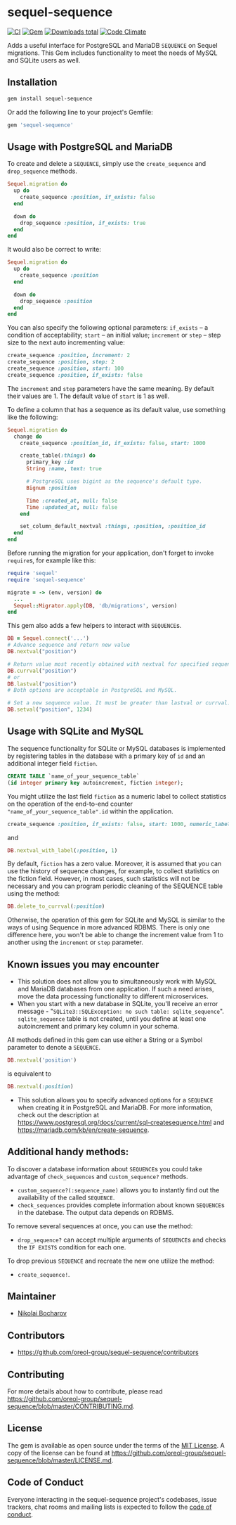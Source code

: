 # sequel-sequence

[![CI](https://github.com/oreol-group/sequel-sequence/actions/workflows/ci.yml/badge.svg)](https://github.com/oreol-group/sequel-sequence)
[![Gem](https://img.shields.io/gem/v/sequel-sequence.svg)](https://rubygems.org/gems/sequel-sequence)
[![Downloads total](https://img.shields.io/gem/dt/sequel-sequence.svg)](https://rubygems.org/profiles/it_architect)
[![Code Climate](https://codeclimate.com/github/Oreol-Group/sequel-sequence.svg)](https://codeclimate.com/github/Oreol-Group/sequel-sequence)

Adds a useful interface for PostgreSQL and MariaDB `SEQUENCE` on Sequel migrations. This Gem includes functionality to meet the needs of MySQL and SQLite users as well.

## Installation

```bash
gem install sequel-sequence
```

Or add the following line to your project's Gemfile:

```ruby
gem 'sequel-sequence'
```

## Usage with PostgreSQL and MariaDB

To create and delete a `SEQUENCE`, simply use the `create_sequence` and `drop_sequence` methods.

```ruby
Sequel.migration do
  up do
    create_sequence :position, if_exists: false
  end

  down do
    drop_sequence :position, if_exists: true
  end
end
```

It would also be correct to write:
```ruby
Sequel.migration do
  up do
    create_sequence :position
  end

  down do
    drop_sequence :position
  end
end
```

You can also specify the following optional parameters: `if_exists` – a condition of acceptability; `start` – an initial value; `increment` or `step` – step size to the next auto incrementing value:

```ruby
create_sequence :position, increment: 2
create_sequence :position, step: 2
create_sequence :position, start: 100
create_sequence :position, if_exists: false
```

The `increment` and `step` parameters have the same meaning. By default their values are 1. The default value of `start` is 1 as well.

To define a column that has a sequence as its default value, use something like the following:

```ruby
Sequel.migration do
  change do
    create_sequence :position_id, if_exists: false, start: 1000

    create_table(:things) do
      primary_key :id
      String :name, text: true

      # PostgreSQL uses bigint as the sequence's default type.
      Bignum :position

      Time :created_at, null: false
      Time :updated_at, null: false
    end

    set_column_default_nextval :things, :position, :position_id
  end
end
```

Before running the migration for your application, don't forget to invoke `require`s, for example like this:
```ruby
require 'sequel'
require 'sequel-sequence'

migrate = -> (env, version) do
  ...
  Sequel::Migrator.apply(DB, 'db/migrations', version)
end
```

This gem also adds a few helpers to interact with `SEQUENCE`s.

```ruby
DB = Sequel.connect('...')
# Advance sequence and return new value
DB.nextval("position")

# Return value most recently obtained with nextval for specified sequence, either
DB.currval("position")
# or
DB.lastval("position")
# Both options are acceptable in PostgreSQL and MySQL.

# Set a new sequence value. It must be greater than lastval or currval. Only PostgreSQL allows setting a lower value.
DB.setval("position", 1234)
```

## Usage with SQLite and MySQL

The sequence functionality for SQLite or MySQL databases is implemented by registering tables in the database with a primary key of `id` and an additional integer field `fiction`.
```sql
CREATE TABLE `name_of_your_sequence_table`
(id integer primary key autoincrement, fiction integer);
```

You might utilize the last field `fiction` as a numeric label to collect statistics on the operation of the end-to-end counter `"name_of_your_sequence_table".id` within the application. 
```ruby
create_sequence :position, if_exists: false, start: 1000, numeric_label: 1
```
and
```ruby
DB.nextval_with_label(:position, 1)
```

By default, `fiction` has a zero value. Moreover, it is assumed that you can use the history of sequence changes, for example, to collect statistics on the fiction field. However, in most cases, such statistics will not be necessary and you can program periodic cleaning of the SEQUENCE table using the method:
```ruby
DB.delete_to_currval(:position)
```

Otherwise, the operation of this gem for SQLite and MySQL is similar to the ways of using Sequence in more advanced RDBMS. There is only one difference here, you won't be able to change the increment value from 1 to another using the `increment` or `step` parameter.

## Known issues you may encounter

- This solution does not allow you to simultaneously work with MySQL and MariaDB databases from one application. If such a need arises, move the data processing functionality to different microservices.
- When you start with a new database in SQLite, you'll receive an error message - "`SQLite3::SQLException: no such table: sqlite_sequence`".  `sqlite_sequence` table is not created, until you define at least one autoincrement and primary key column in your schema.

All methods defined in this gem can use either a String or a Symbol parameter to denote a `SEQUENCE`. 
```ruby
DB.nextval('position')
```
is equivalent to
```ruby
DB.nextval(:position)
```
- This solution allows you to specify advanced options for a `SEQUENCE` when creating it in PostgreSQL and MariaDB. For more information, check out the description at https://www.postgresql.org/docs/current/sql-createsequence.html and https://mariadb.com/kb/en/create-sequence.

## Additional handy methods:

To discover a database information about `SEQUENCE`s you could take advantage of `check_sequences` and `custom_sequence?` methods.
- `custom_sequence?(:sequence_name)` allows you to instantly find out the availability of the called `SEQUENCE`. 
- `check_sequences` provides complete information about known `SEQUENCE`s in the datebase. The output data depends on RDBMS.

To remove several sequences at once, you can use the method:
- `drop_sequence?` can accept multiple arguments of `SEQUENCE`s and checks the `IF EXISTS` condition for each one.

To drop previous `SEQUENCE` and recreate the new one utilize the method:
- `create_sequence!`.

## Maintainer

- [Nikolai Bocharov](https://github.com/oreol-group)

## Contributors

- https://github.com/oreol-group/sequel-sequence/contributors

## Contributing

For more details about how to contribute, please read
https://github.com/oreol-group/sequel-sequence/blob/master/CONTRIBUTING.md.

## License

The gem is available as open source under the terms of the
[MIT License](https://opensource.org/licenses/MIT). A copy of the license can be
found at https://github.com/oreol-group/sequel-sequence/blob/master/LICENSE.md.

## Code of Conduct

Everyone interacting in the sequel-sequence project's codebases, issue trackers,
chat rooms and mailing lists is expected to follow the
[code of conduct](https://github.com/oreol-group/sequel-sequence/blob/master/CODE_OF_CONDUCT.md).
